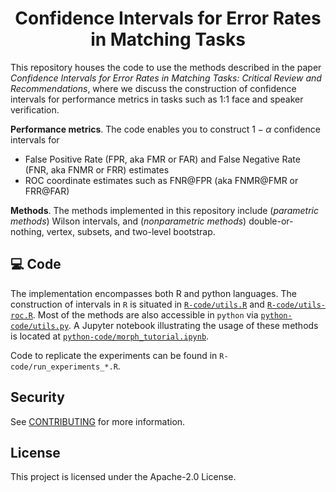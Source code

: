 <h1 align="center">Confidence Intervals for Error Rates in Matching Tasks</h1>

<!-- <p align="center">
    <a href="..."><img src="..." alt="Paper"></a>
</p> -->

This repository houses the code to use the methods described in the paper <em>Confidence Intervals for
Error Rates in Matching Tasks: Critical Review and Recommendations</em>, where we discuss the construction of confidence intervals for performance metrics in tasks such as 1:1 face and speaker
verification.

<strong>Performance metrics</strong>. The code enables you to construct $1-\alpha$ confidence intervals for

- False Positive Rate (FPR, aka FMR or FAR) and False Negative Rate (FNR, aka FNMR or FRR) estimates
- ROC coordinate estimates such as FNR@FPR (aka FNMR@FMR or FRR@FAR)

<strong>Methods</strong>. The methods implemented in this repository include (_parametric methods_) Wilson intervals, and (_nonparametric methods_) double-or-nothing, vertex, subsets, and two-level bootstrap.

## :computer: Code

The implementation encompasses both R and python languages. The construction of intervals in `R` is situated in [`R-code/utils.R`](R-code/utils.R) and [`R-code/utils-roc.R`](R-code/utils_roc.R). Most of the methods are also accessible in `python` via [`python-code/utils.py`](python-code/utils.py). A Jupyter notebook illustrating the usage of these methods is located at [`python-code/morph_tutorial.ipynb`](python-code/morph_tutorial.ipynb).

Code to replicate the experiments can be found in `R-code/run_experiments_*.R`.

<!-- ## :books: Citation -->

## Security

See [CONTRIBUTING](CONTRIBUTING.md#security-issue-notifications) for more information.

## License

This project is licensed under the Apache-2.0 License.

